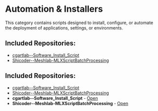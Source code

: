 # Automation & Installers

This category contains scripts designed to install, configure, or automate the deployment of applications, settings, or environments.

## Included Repositories:

- [cgartlab--Software_Install_Script](cgartlab--Software_Install_Script.Name)
- [Shicoder--Meshlab-MLXScriptBatchProcessing](Shicoder--Meshlab-MLXScriptBatchProcessing.Name)

## Included Repositories:

- [cgartlab--Software_Install_Script](cgartlab--Software_Install_Script.Name)
- [Shicoder--Meshlab-MLXScriptBatchProcessing](Shicoder--Meshlab-MLXScriptBatchProcessing.Name)
- **cgartlab--Software_Install_Script** - [Open](./cgartlab--Software_Install_Script)
- **Shicoder--Meshlab-MLXScriptBatchProcessing** - [Open](./Shicoder--Meshlab-MLXScriptBatchProcessing)
